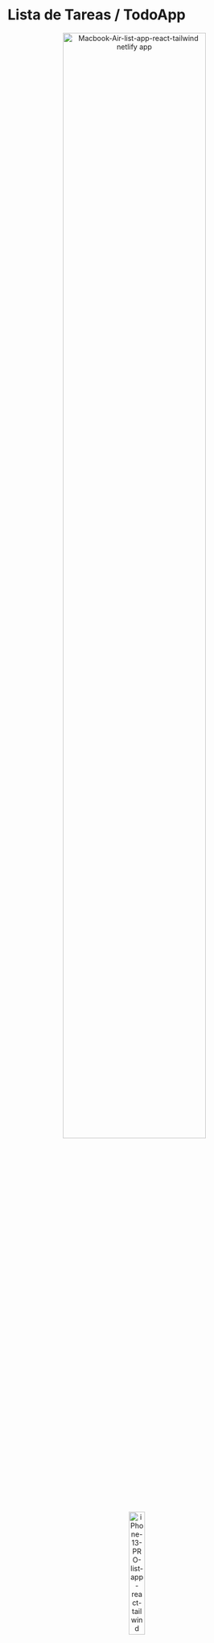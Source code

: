 # Lista de Tareas / TodoApp

<p align="center">
  <img src="https://github.com/user-attachments/assets/623ee60f-899f-435b-86e5-1db8e28dfc71" alt="Macbook-Air-list-app-react-tailwind netlify app" width="75%" style="margin-bottom: 10px;">
  <img src="https://github.com/user-attachments/assets/50e7d784-e971-4d90-b29e-93428a4cc9fc" alt="iPhone-13-PRO-list-app-react-tailwind netlify app" width="25%" style="margin-left: 10px;">
</p>


